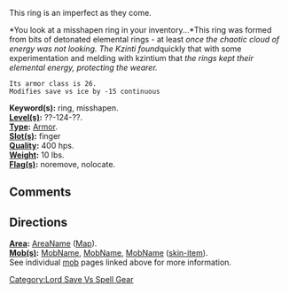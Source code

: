 This ring is an imperfect as they come.

*You look at a misshapen ring in your inventory...*This ring was formed
from bits of detonated elemental rings - at least *once the chaotic
cloud of energy was not looking. The Kzinti found*quickly that with some
experimentation and melding with kzintium that *the rings kept their
elemental energy, protecting the wearer.*

`Its armor class is 26.`  
`Modifies save vs ice by -15 continuous`

**Keyword(s):** ring, misshapen.  
**[Level(s)](Object_Level "wikilink"):** ??-124-??.  
**[Type](:Category:_Object_Types "wikilink"):**
[Armor](:Category:_armor "wikilink").  
**[Slot(s)](Object_Slots "wikilink"):** finger  
**[Quality](Object_Quality "wikilink"):** 400 hps.  
**[Weight](Object_Weight "wikilink"):** 10 lbs.  
**[Flag(s)](:Category:_Object_Flags "wikilink"):** noremove, nolocate.  

## Comments

## Directions

**[Area](:Category:_Areas "wikilink"):**
[AreaName](:Category:_AreaName "wikilink")
([Map](AreaName_Map "wikilink")).  
**[Mob(s)](:Category:_Mobs "wikilink"):** [MobName](MobName "wikilink"),
[MobName](MobName "wikilink"), [MobName](MobName "wikilink")
([skin-item](:Category:_Skin_Items "wikilink")).  
See individual [mob](:Category:_Mobs "wikilink") pages linked above for
more information.  

[Category:Lord Save Vs Spell
Gear](Category:Lord_Save_Vs_Spell_Gear "wikilink")
